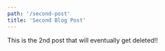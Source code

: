 ```yaml
---
path: '/second-post'
title: 'Second Blog Post'
---
```

This is the 2nd post that will eventually get deleted!!